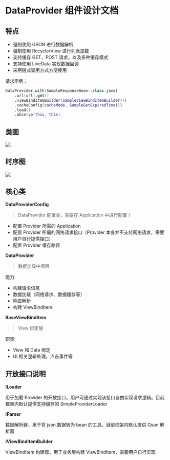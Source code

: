 # DataProvider 组件设计文档 

## 特点

- 强制使用 GSON 进行数据解析
- 强制使用 RecyclerView 进行列表加载
- 支持缓存 GET、POST 请求，以及多种缓存模式
- 支持使用 LiveData 实现数据回调
- 采用链式调用方式方便使用

请求示例：

``` kotlin
DataProvider.with(SampleResponseBean::class.java)
    .url(url).get()
    .viewBindItemBuilder(SampleViewBindItemBuilder())
    .cacheConfig(cacheMode, SampleGetExpiredTime())
    .load()
    .observe(this, this)
```

## 类图

![](https://gitee.com/luluzhang/ImageCDN/raw/master/blog/20201107212401.png)

## 时序图

![](https://gitee.com/luluzhang/ImageCDN/raw/master/blog/20201107214219.png)

## 核心类

**DataProviderConfig**

> DataProvider 配置类，需要在 Application 中进行配置！

- 配置 Provider 所需的 Application
- 配置 Provider 所需的网络请求接口（Provider 本身并不支持网络请求，需要用户自行提供接口）
- 配置 Provider 缓存路径

**DataProvider**

> 数据加载中间层

能力:

- 构建请求信息
- 数据加载（网络请求、数据缓存等）
- 响应解析
- 构建 ViewBindItem

 **BaseViewBindItem**

> View 绑定层

职责:

- View 和 Data 绑定
- UI 相关逻辑处理，点击事件等

## 开放接口说明

**ILoader**

用于加载 Provider 的开放接口，用户可通过实现该接口自由实现请求逻辑。目前框架内默认提供支持缓存的 SimpleProviderLoader

**IParser**

数据解析器，用于将 json 数据转为 bean 的工具。目前框架内默认提供 Gson 解析器

**IViewBindItemBuilder**

ViewBindItem 构建器，用于业务层构建 ViewBindItem，需要用户自行实现
